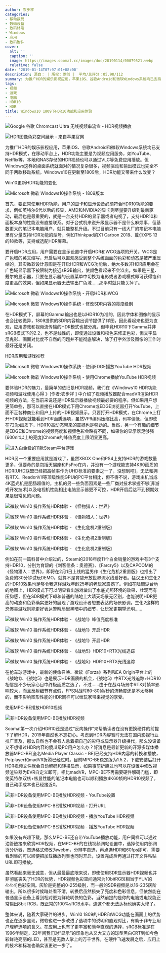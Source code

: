 ```yaml
---
author: 农步祥
categories:
- 移动数码
- 数码设备
- 数码终端
- Windows
- 应用
- 数码附件
cover:
  alt: ''
  caption: ''
  image: https://images.soomal.cc/images/doc/20190114/00079521.webp
  relative: false
date: '2019-01-14T07:07:01+08:00'
description: 源自： | 版权：原创 |  平均/总评分：05.90/112
summary: 为推广HDR的娱乐影视应用，苹果iOS、谷歌Android和微软Windows系统均已支持HDR模式，但Windows这样的桌面系统就面对的情况复杂很多，视频驱动和输出模式也完全不同于两款移动系统。Windows10在更新至1809后，HDR功能又带来什么改变？
tags:
- 视频
- 游戏
- 电脑
- HDR10
- HDR
title: Windows10 1809下HDR10功能和应用体验
---
```


![Google 谷歌 Chromcast Ultra 无线视频串流盒 - HDR视频播放](https://images.soomal.cc/images/doc/20180115/00072895_01.webp)



![HDR图像色彩空间展示 - 来自苹果官网](https://images.soomal.cc/images/doc/20180316/00073605_01.webp)



为推广HDR的娱乐影视应用，苹果iOS、谷歌Android和微软Windows系统均已支持HDR模式，在移动平台上，HDR功能主要是为视频应用服务，如YouTube、Netflix等，本地和NAS存储的HDR视频也可以通过VLC等免费应用播放。但Windows这样的桌面系统就面对的情况复杂很多，视频驱动和输出模式也完全不同于两款移动系统。Windows10在更新至1809后，HDR功能又带来什么改变？



Win10更新HDR功能的变化



![Microsoft 微软 Windows10操作系统 - 1809版本](https://images.soomal.cc/images/doc/20190114/00079500_01.webp)



首先，要正常使用HDR功能，用户的显卡和显示设备必须符合HDR10功能的要求，例如英特尔6代以后的核显，AMD和NVIDIA的显卡则尽量要升级到最新驱动，最后也是最重要的，就是一台支持HDR的显示器或者电视了，支持HDR10和面板本身的性能没有直接联系。对于台式机来说升级显示器不是什么麻烦事，但基数更大的笔记本电脑用户，就只能整机升级。不过目前只有一线大厂的笔记本电脑里有少量支持HDR功能的型号，例如Thinkpad的X1 Carbon 2018、戴尔XPS 13的18款等，支持或选配HDR屏幕。



要开启HDR应用，用户需要在显示设置中开启HDR和WCG选项的开关，WCG是广色域的英文缩写，开启后可以直观感受到整个系统画面的色彩和动态是被严重压缩的，其实微软设计意图是在开启HDR和WCG功能后，绝大多数非HDR应用会在广色域显示器下被限制为接近sRGB输出，使颜色看起来不会溢出，如果是三星、戴尔的显示器，只要在显示器的设置菜单中切换为电影或者游戏模式即可获得饱和度更高的效果，但如果显示器无法输出广色域……那平时就只能关掉了。



![Microsoft 微软 Windows10操作系统 - 开启HDR和WCG](https://images.soomal.cc/images/doc/20190114/00079501_01.webp)



![Microsoft 微软 Windows10操作系统 - 修改SDR内容的亮度级别](https://images.soomal.cc/images/doc/20190114/00079502_01.webp)



在HDR模式下，屏幕的Gamma输出也是以HDR10为准的，因此字体和图像的显示也会比较诡异，1809提供的SDR内容输出调节提供了样图，因此看起来也更为直观，应用游戏和视频流传输的HDR模式也被分离。但毕竟HDR10下Gamma并非sRGB模式下的2.2，也不是线性的，即使通过设置和校色来修正色彩，但文字显示鬼影、画面对比度不自然的问题并不能彻底解决，除了打字外涉及图像的工作时最好还是关闭。



HDR应用和游戏推荐



![Microsoft 微软 Windows10操作系统 - 使用EDGE播放YouTube HDR视频](https://images.soomal.cc/images/doc/20190114/00079503_01.webp)



![Microsoft 微软 Windows10操作系统 - 使用Chrome播放YouTube HDR视频](https://images.soomal.cc/images/doc/20190114/00079504_01.webp)



要体验HDR的魅力，最简单的依旧是HDR视频，我们在《Windows10 HDR功能视频和游戏使用心得 》[作者:农步祥 ]
中介绍了视频播放器配合madVR渲染HDR视频的方法，在当前来说还是HDR显示器播放视频最必要的程序。但如果用户想更简单些，那可以直接在HDR模式下用Chrome或EDGE浏览器打开YouTube，上面不乏各种商业和用户上传的HDR视频展示。只要打开HDR模式，在Chrome上打开HDR视频就能看到HDR画质选项，虽然VP9编码压缩比高，码率偏低，但即使在720p画质下，HDR10高动态带来的震撼也是够劲的。当然，另一个有趣的细节是EDGE和Chrome的视频亮度和视频色彩会略有不同，如果你的显示器足够强[600nit以上的亮度]Chrome的峰值亮度上限明显更高。



![进入白金级的11款Steam平台游戏](https://images.soomal.cc/images/doc/20190114/00079520.webp)



HDR另一个重要应用就是游戏了，虽然XBOX One和PS4上支持HDR的游戏数量更多，但要命的是包括天蝎座和PsPro在内，并没有一个游戏能支持4K60画质的HDR[UHD联盟已经把高帧率作为UHD标准的要素之一了，没想到吧]，无法和拥有RTX、ReadonVII等顶级性能GPU的PC平台相比，但不得不说，游戏主机当成4K蓝光机是肥肠超值的。主机的另一些负面因素是一些厂商对技术掌握不够[非游戏开发技术]以及电视机性能相比电脑显示器更不可控，HDR开启后达不到预期效果是很常见的问题。



![微软 Win10 操作系统HDR体验 - 《怪物猎人：世界》](https://images.soomal.cc/images/doc/20190114/00079505_01.webp)



![微软 Win10 操作系统HDR体验 - 《怪物猎人：世界》](https://images.soomal.cc/images/doc/20190114/00079506_01.webp)



![微软 Win10 操作系统HDR体验 - 《生化危机2重制版》](https://images.soomal.cc/images/doc/20190114/00079507_01.webp)



![微软 Win10 操作系统HDR体验 - 《生化危机2重制版》](https://images.soomal.cc/images/doc/20190114/00079508_01.webp)



![微软 Win10 操作系统HDR体验 - 《生化危机2重制版》](https://images.soomal.cc/images/doc/20190114/00079509_01.webp)



例如在前一篇科普中介绍过的，Steam的2018年度11个白金销量的游戏中有3个支持HDR10，分别为育碧的《刺客信条：奥德赛》、《Farcry5》以及CAPCOM的《怪物猎人：世界》，即将在2月1日上线的猛男作《生化危机2重置版》也推出了免费的30分钟试玩DEMO，就算不是育碧开放世界流水线爱好者。猛汉王和生化2的HDR10效果也足够令我这样游戏年龄25年的老玩家震撼了。例如在陆珊瑚台地的地图上，HDR模式下可以明显看出游戏做出了水底光照环境的效果，壮观而有压抑感，但在SDR模式下却和普通的陆地上大晴天场景无区别，也能说明HDR更高的动态和色彩确实更好的展现了游戏设计者想要表达的场景影调。生化2这样的恐怖类游戏则能更好表达警察局里黑暗中的细节，让玩家更期望光明……



![微软 Win10 操作系统HDR体验 - 《战地1》峰值亮度校准](https://images.soomal.cc/images/doc/20190114/00079510_01.webp)



![微软 Win10 操作系统HDR体验 - 《战地1》开启HDR](https://images.soomal.cc/images/doc/20190114/00079511_01.webp)



![微软 Win10 操作系统HDR体验 - 《战地1》开启HDR](https://images.soomal.cc/images/doc/20190114/00079512_01.webp)



![微软 Win10 操作系统HDR体验 - 《战地5》HDR10+RTX光线追踪](https://images.soomal.cc/images/doc/20190114/00079513_01.webp)



![微软 Win10 操作系统HDR体验 - 《战地5》HDR10+RTX光线追踪](https://images.soomal.cc/images/doc/20190114/00079514_01.webp)



在枪车球游戏中，最新的使命召唤、微软《Forza》系列和EA Origin平台上的《战地1》、《战地5》也是展示HDR画质的机会，《战地5》中RTX光线追踪+HDR10相信是不少玩家心目中终极画质之选了，不过……由于在战斗场景中RTX对帧率影响较大，而且反射细节有点假，FPS对战时60-80帧/秒的流畅度还是不太够用的，而不影响图形性能的HDR同样可以给玩家带来视觉的享受。



使用MPC-BE播放HDR10视频



![非HDR设备使用MPC-BE播放HDR视频](https://images.soomal.cc/images/doc/20190114/00079515.webp)



Soomal第一次介绍HDR10还是通过“反向操作”来帮助读者在没有更换硬件的前提下了解HDR，2019年自然也不忘初心。考虑到HDR内容暂时无法在国内影视行业推广普及，那么自然也不会有人急着把自己的彩电或显示器升级换代，那么没设备又不想错过HDR内容的傻瓜级PC用户怎么办？好消息是最新更新的开源多媒体播放器MPC-BE[全名Media Player Classic - BE]已经支持HDR内容的转换和播放，Potplayer和madVR折腾已经过时。目前MPC-BE稳定版为1.5.2，下载安装后打开HDR视频文件就会自动解码和转换显示，如果事前折腾过也可以在设置中修改视频渲染器为EVR自定义即可。相比madVR，MPC-BE不再需要硬件解码门槛，即使英特尔双核+核显性能的笔记本电脑也可以顺利播放4K60帧的HDR10视频了，自己动手成本也已经接近0。



![非HDR设备使用MPC-BE播放HDR视频 - YouTube设置](https://images.soomal.cc/images/doc/20190114/00079516_01.webp)



![非HDR设备使用MPC-BE播放HDR视频 - 打开URL](https://images.soomal.cc/images/doc/20190114/00079517_01.webp)



![非HDR设备使用MPC-BE播放HDR视频 - 播放YouTube HDR视频](https://images.soomal.cc/images/doc/20190114/00079518_01.webp)



![非HDR设备使用MPC-BE播放HDR视频 - 播放YouTube HDR视频](https://images.soomal.cc/images/doc/20190114/00079519_01.webp)



如果没有兴趣下载，那么MPC-BE还自带YouTube播放功能，用户同样可以通过油管链接来欣赏HDR视频，在MPC-BE的在线视频网站设置中，选择使用内部网页分析器，首选格式修改为webm，分辨率自选，再点选HDR和60fps即可，需要看剧集的可以顺便把加载播放列表也同时开启，设置完成后再通过打开文件粘贴URL即可播放。



虽然看起来毫无诚意，但从最最最底限来说，即使使用SDR显示器HDR视频也并非彻底丧失了HDR的优势，HDR视频色彩空间通常为10bitRGB[相当于YUV的4:4:4]色彩空间。灰阶是完整的0-255级别，而一般的SDR视频是以16-235灰阶输出，所以很多时候暗处看不清，转换后虽然损失了亮度和色彩信息，但依然能在普通显示设备上看到相对更为鲜艳明快的色彩，当然前提的是你的电脑或电视能正常输出8bit RGB，既正常的100%sRGB水平，连这个都无法达标也确实太惨了。



整体来说，随着大家硬件的进步，Win10 1809的HDR和WCG功能在画面上的优势也正在逐步显现，微软也进一步改进了选项中的说明和直观对比，有助于非专业用户理解选项的含义。在应用上也有了更丰富和简单直观的选择，sRGB标准是在1996年制定，22年间我们对“显示”的印象也从又大又方的球型黑白CRT到如今色彩鲜艳亮丽的LED，甚至是无数人掌上的万千世界，在硬件飞速发展之后，应用上的技术和标准也确实该更进一步了。